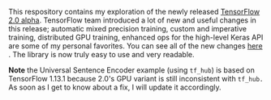 This respository contains my exploration of the newly released [TensorFlow 2.0 alpha](http://tensflow.org/alpha/). TensorFlow team introduced a lot of new and useful changes in this release; automatic mixed precision training, custom and imperative training, distributed GPU training, enhanced ops for the high-level Keras API are some of my personal favorites. 
You can see all of the new changes [here ](https://www.youtube.com/watch?v=kPweUtct2yY). The library is now truly easy to use and very readable. 

**Note** the Universal Sentence Encoder example (using `tf_hub`) is based on TensorFlow 1.13.1 because 2.0's GPU variant is still inconsistent with `tf_hub.` As soon as I get to know about a fix, I will update it accordingly. 
